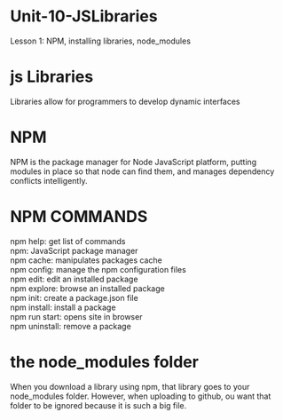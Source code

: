 # Unit-10-JSLibraries
Lesson 1: NPM, installing libraries, node_modules

# js Libraries
Libraries allow for programmers to develop dynamic interfaces 

# NPM
NPM is the package manager for Node JavaScript platform, putting modules in place so that node can find them, and manages dependency conflicts intelligently.

# NPM COMMANDS
<p>npm help: get list of commands<br>
npm: JavaScript package manager<br>
npm cache: manipulates packages cache<br>
npm config: manage the npm configuration files<br>
npm edit: edit an installed package<br>
npm explore: browse an installed package<br>
npm init: create a package.json file<br>
npm install: install a package<br>
npm run start: opens site in browser<br>
npm uninstall: remove a package<p/>

# the node_modules folder
When you download a library using npm, that library goes to your node_modules folder.  However, when uploading to github, ou want that folder to be ignored because it is such a big file.
